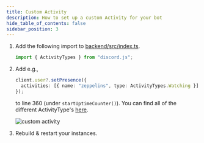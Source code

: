 ```yaml
---
title: Custom Activity
description: How to set up a custom Activity for your bot
hide_table_of_contents: false
sidebar_position: 3
---
```


1. Add the following import to [backend/src/index.ts](https://github.com/Dragory/ZeppelinBot/blob/master/backend/src/index.ts).
   ```ts
   import { ActivityTypes } from "discord.js";
   ```
2. Add e.g.,

   ```ts
   client.user?.setPresence({
     activities: [{ name: "zeppelins", type: ActivityTypes.Watching }],
   });
   ```

   to line 360 (under `startUptimeCounter()`). You can find all of the different ActivityType's [here](https://discord-api-types.dev/api/discord-api-types-v10/enum/ActivityType).

   ![custom activity](/img/guides/discord/custom_activity.png "Custom Activity")

3. Rebuild & restart your instances.
